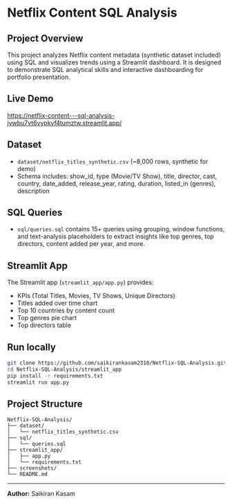 # Netflix Content SQL Analysis

## Project Overview
This project analyzes Netflix content metadata (synthetic dataset included) using SQL and visualizes trends using a Streamlit dashboard. It is designed to demonstrate SQL analytical skills and interactive dashboarding for portfolio presentation.

## Live Demo
https://netflix-content---sql-analysis-jywbu7vt6vypkyf4tumztw.streamlit.app/

## Dataset
- `dataset/netflix_titles_synthetic.csv` (~8,000 rows, synthetic for demo)
- Schema includes: show_id, type (Movie/TV Show), title, director, cast, country, date_added, release_year, rating, duration, listed_in (genres), description

## SQL Queries
- `sql/queries.sql` contains 15+ queries using grouping, window functions, and text-analysis placeholders to extract insights like top genres, top directors, content added per year, and more.

## Streamlit App
The Streamlit app (`streamlit_app/app.py`) provides:
- KPIs (Total Titles, Movies, TV Shows, Unique Directors)
- Titles added over time chart
- Top 10 countries by content count
- Top genres pie chart
- Top directors table

## Run locally
```bash
git clone https://github.com/saikirankasam2310/Netflix-SQL-Analysis.git
cd Netflix-SQL-Analysis/streamlit_app
pip install -r requirements.txt
streamlit run app.py
```

## Project Structure
```
Netflix-SQL-Analysis/
├── dataset/
│   └── netflix_titles_synthetic.csv
├── sql/
│   └── queries.sql
├── streamlit_app/
│   ├── app.py
│   └── requirements.txt
├── screenshots/
└── README.md
```



---
**Author:** Saikiran Kasam
